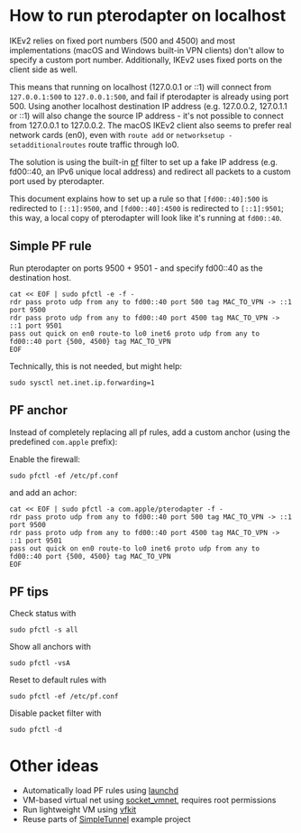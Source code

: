 # How to run pterodapter on localhost

IKEv2 relies on fixed port numbers (500 and 4500) and most implementations (macOS and Windows built-in VPN clients) don't allow to specify a custom port number.
Additionally, IKEv2 uses fixed ports on the client side as well.

This means that running on localhost (127.0.0.1 or ::1) will connect from `127.0.0.1:500` to `127.0.0.1:500`, and fail if pterodapter is already using port 500.
Using another localhost destination IP address (e.g. 127.0.0.2, 127.0.1.1 or ::1) will also change the source IP address - it's not possible to connect from 127.0.0.1 to 127.0.0.2.
The macOS IKEv2 client also seems to prefer real network cards (en0), even with `route add` or `networksetup -setadditionalroutes` route traffic through lo0.

The solution is using the built-in [pf](https://www.openbsd.org/faq/pf/index.html) filter to set up a fake IP address (e.g. fd00::40, an IPv6 unique local address) and redirect all packets to a custom port used by pterodapter.

This document explains how to set up a rule so that `[fd00::40]:500` is redirected to `[::1]:9500`, and `[fd00::40]:4500` is redirected to `[::1]:9501`; this way, a local copy of pterodapter will look like it's running at `fd00::40`.


## Simple PF rule

Run pterodapter on ports 9500 + 9501 - and specify fd00::40 as the destination host.

```shell
cat << EOF | sudo pfctl -e -f -
rdr pass proto udp from any to fd00::40 port 500 tag MAC_TO_VPN -> ::1 port 9500
rdr pass proto udp from any to fd00::40 port 4500 tag MAC_TO_VPN -> ::1 port 9501
pass out quick on en0 route-to lo0 inet6 proto udp from any to fd00::40 port {500, 4500} tag MAC_TO_VPN
EOF
```

Technically, this is not needed, but might help:

```shell
sudo sysctl net.inet.ip.forwarding=1
```

## PF anchor

Instead of completely replacing all pf rules, add a custom anchor (using the predefined `com.apple` prefix):

Enable the firewall:

```shell
sudo pfctl -ef /etc/pf.conf
```

and add an achor:

```shell
cat << EOF | sudo pfctl -a com.apple/pterodapter -f -
rdr pass proto udp from any to fd00::40 port 500 tag MAC_TO_VPN -> ::1 port 9500
rdr pass proto udp from any to fd00::40 port 4500 tag MAC_TO_VPN -> ::1 port 9501
pass out quick on en0 route-to lo0 inet6 proto udp from any to fd00::40 port {500, 4500} tag MAC_TO_VPN
EOF
```

## PF tips

Check status with

```shell
sudo pfctl -s all
```

Show all anchors with

```shell
sudo pfctl -vsA
```

Reset to default rules with

```shell
sudo pfctl -ef /etc/pf.conf
```

Disable packet filter with

```shell
sudo pfctl -d
```
# Other ideas

* Automatically load PF rules using [launchd](https://apple.stackexchange.com/a/429972)
* VM-based virtual net using [socket_vmnet](https://lima-vm.io/docs/config/network/), requires root permissions
* Run lightweight VM using [vfkit](https://github.com/crc-org/vfkit)
* Reuse parts of [SimpleTunnel](https://developer.apple.com/library/archive/samplecode/SimpleTunnel/Introduction/Intro.html) example project

